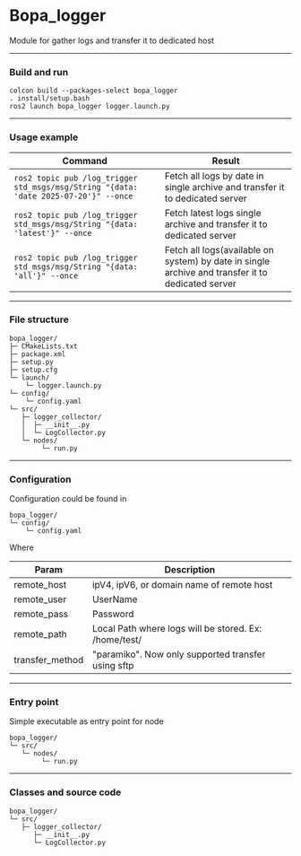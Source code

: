 # Bopa_logger
Module for gather logs and transfer it to dedicated host

___
### Build and run
```
colcon build --packages-select bopa_logger
. install/setup.bash
ros2 launch bopa_logger logger.launch.py
```
---
### Usage example

| Command                                                                            | Result                                                                                            |
|------------------------------------------------------------------------------------|---------------------------------------------------------------------------------------------------|
| ```ros2 topic pub /log_trigger std_msgs/msg/String "{data: 'date 2025-07-20'}" --once``` | Fetch all logs by date in single archive and transfer it to dedicated server                      |
| ```ros2 topic pub /log_trigger std_msgs/msg/String "{data: 'latest'}" --once```          | Fetch latest logs single archive and transfer it to dedicated server                              |
| ```ros2 topic pub /log_trigger std_msgs/msg/String "{data: 'all'}" --once```             | Fetch all logs(available on system) by date in single archive and transfer it to dedicated server |

___

### File structure
```
bopa_logger/
├─ CMakeLists.txt
├─ package.xml
├─ setup.py
├─ setup.cfg
└─ launch/
    └─ logger.launch.py 
└─ config/
    └─ config.yaml
└─ src/
   ├─ logger_collector/
   │  ├─ __init__.py
   │  └─ LogCollector.py
   └─ nodes/
        └─ run.py
```

___
### Configuration
Configuration could be found in
```
bopa_logger/
└─ config/
    └─ config.yaml
```

Where

| Param       | Description                                           |
|-------------|-------------------------------------------------------|
| remote_host | ipV4, ipV6, or domain name of remote host             |
| remote_user | UserName                                              |
| remote_pass | Password                                              |
| remote_path | Local Path where logs will be stored. Ex: /home/test/ |
| transfer_method | "paramiko". Now only supported transfer using sftp|

---
### Entry point
Simple executable as entry point for node
```
bopa_logger/
└─ src/
   └─ nodes/
        └─ run.py
```
---

### Classes and source code
```
bopa_logger/
└─ src/
   ├─ logger_collector/
      ├─ __init__.py
      └─ LogCollector.py

```